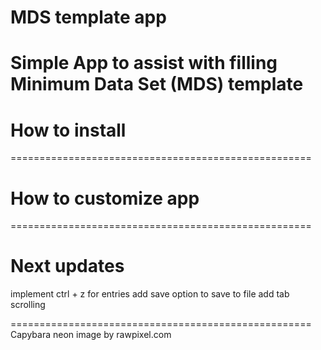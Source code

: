 # MDS template app
Simple App to assist with filling Minimum Data Set (MDS) template
====================================================
# How to install

====================================================
# How to customize app

====================================================
# Next updates
implement ctrl + z for entries
add save option to save to file
add tab scrolling

====================================================
Capybara neon image by rawpixel.com